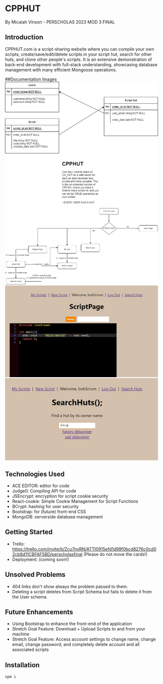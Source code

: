 # CPPHUT

By Micaiah Vinson - PERSCHOLAS 2023 MOD 3 FINAL 

## Introduction

CPPHUT.com is a script-sharing website where you can compile your own scripts, create/save/edit/delete scripts in your script hut, search for other huts, and clone other people's scripts. It is an extensive demonstration of back-end development with full-stack understanding, showcasing database management with many efficient Mongoose operations.

##Documentation Images
![ER DIAGRAM](./documentation/final%20ER.drawio.png)
![FLOW CHART](./documentation/final%20flowchart.drawio.png)
![SCRIPTING SCREENSHOT](./documentation/scrnsht%201.jpg)
![SEARCHING SCREENSHOT](./documentation/scrnsht%202.jpg)

## Technologies Used
- ACE EDITOR: editor for code
- Judge0: Compiling API for code
- JSEncrypt: encryption for script cookie security
- React-cookie: Simple Cookie Management for Script Functions 
- BCrypt: hashing for user security
- Bootstrap: for (future) front-end CSS
- MongoDB: serverside database management

## Getting Started
- Trello: https://trello.com/invite/b/Zcu7nvRN/ATTI0915efd1d99f0bcd8276c0cd02cb8d11CBFAF5BD/perscholasfinal (Please do not move the cards!)
- Deployment: (coming soon!)

## Unsolved Problems
- 404 links don't show always the problem passed to them.
- Deleting a script deletes from Script Schema but fails to delete it from the User schema.

## Future Enhancements
- Using Bootstrap to enhance the front-end of the application
- Stretch Goal Feature: Download + Upload Scripts to and from your machine
- Stretch Goal Feature: Access account settings to change name, change email, change password, and completely delete account and all associated scripts

## Installation

```bash
npm i
```